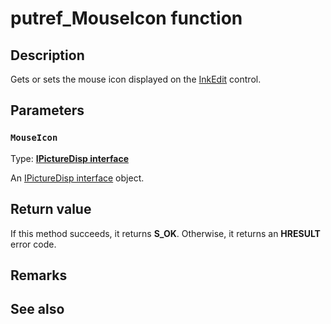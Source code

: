 # putref_MouseIcon function

## Description

Gets or sets the mouse icon displayed on the [InkEdit](https://learn.microsoft.com/windows/desktop/tablet/inkedit-control-reference) control.

## Parameters

### `MouseIcon`

Type: **[IPictureDisp interface](https://learn.microsoft.com/windows/win32/api/ocidl/nn-ocidl-ipicturedisp)**

An [IPictureDisp interface](https://learn.microsoft.com/windows/win32/api/ocidl/nn-ocidl-ipicturedisp) object.

## Return value

If this method succeeds, it returns **S_OK**. Otherwise, it returns an **HRESULT** error code.

## Remarks

## See also